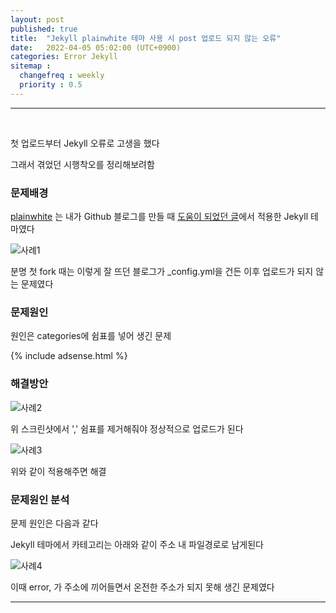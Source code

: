 ```yaml
---
layout: post
published: true
title:  "Jekyll plainwhite 테마 사용 시 post 업로드 되지 않는 오류"
date:   2022-04-05 05:02:00 (UTC+0900)
categories: Error Jekyll
sitemap :
  changefreq : weekly
  priority : 0.5
---
```


---------------
<br />

첫 업로드부터 Jekyll 오류로 고생을 했다

그래서 겪었던 시행착오를 정리해보려함




### 문제배경

[plainwhite] 는 내가 Github 블로그를 만들 때 [도움이 되었던 글]에서 적용한 Jekyll 테마였다


![사례1](https://drive.google.com/uc?id=1f231a_RKUolFDBRYp7R4XoA11bvtNCj1)

분명 첫 fork 때는 이렇게 잘 뜨던 블로그가 _config.yml을 건든 이후 업로드가 되지 않는 문제였다

### 문제원인

원인은 categories에 쉼표를 넣어 생긴 문제


{% include adsense.html %}


### 해결방안

![사례2](https://drive.google.com/uc?id=1GzboMhAQJKSAJQdekEuC0O7UOvUFuptp)

위 스크린샷에서 ',' 쉼표를 제거해줘야 정상적으로 업로드가 된다


![사례3](https://drive.google.com/uc?id=11rV3tSSKrn3gwlO9RDFJb2jZGCgZVsdD)

위와 같이 적용해주면 해결




### 문제원인 분석

문제 원인은 다음과 같다

Jekyll 테마에서 카테고리는 아래와 같이 주소 내 파일경로로 남게된다

![사례4](https://drive.google.com/uc?id=10RPaDUOlP78HWvw8vQXYCyFhIbk9kEdS)

이때 error, 가 주소에 끼어들면서 온전한 주소가 되지 못해 생긴 문제였다




---------------
<br >

[plainwhite]:https://github.com/samarsault/plainwhite-jekyll
[도움이 되었던 글]:https://zeddios.tistory.com/1223